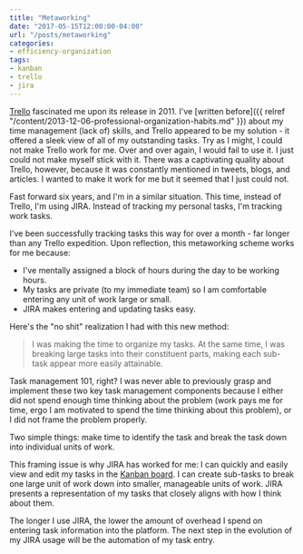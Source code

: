 ```yaml
---
title: "Metaworking"
date: "2017-05-15T12:00:00-04:00"
url: "/posts/metaworking"
categories:
- efficiency-organization
tags:
- kanban
- trello
- jira
---
```


[Trello][Trello] fascinated me upon its release in 2011. I've [written
before]({{ relref "/content/2013-12-06-professional-organization-habits.md" }}) about
my time management (lack of) skills, and Trello appeared to be my solution - it
offered a sleek view of all of my outstanding tasks. Try as I might, I could not
make Trello work for me. Over and over again, I would fail to use it. I just
could not make myself stick with it. There was a captivating quality about
Trello, however, because it was constantly mentioned in tweets, blogs, and
articles. I wanted to make it work for me but it seemed that I just could not.

Fast forward six years, and I'm in a similar situation. This time, instead of
Trello, I'm using JIRA. Instead of tracking my personal tasks, I'm tracking work
tasks. 

I've been successfully tracking tasks this way for over a month - far longer
than any Trello expedition. Upon reflection, this metaworking scheme works for
me because:

* I've mentally assigned a block of hours during the day to be working hours.
* My tasks are private (to my immediate team) so I am comfortable entering any
  unit of work large or small.
* JIRA makes entering and updating tasks easy.

Here's the "no shit" realization I had with this new method:

> I was making the time to organize my tasks. At the same time, I was breaking
> large tasks into their constituent parts, making each sub-task appear more
> easily attainable.


Task management 101, right? I was never able to previously grasp and implement
these two key task management components because I either did not spend enough
time thinking about the problem (work pays me for time, ergo I am motivated to
spend the time thinking about this problem), or I did not frame the problem
properly. 

Two simple things: make time to identify the task and break the task down into
individual units of work.

This framing issue is why JIRA has worked for me: I can quickly and
easily view and edit my tasks in the [Kanban board][Kanban]. I can create
sub-tasks to break one large unit of work down into smaller, manageable units of
work. JIRA presents a representation of my tasks that closely aligns with how I
think about them.

The longer I use JIRA, the lower the amount of overhead I spend on entering task information into the platform. The next step in the evolution of my JIRA usage will be the automation of my task entry.  

[Trello]: https://trello.com
[Kanban]: https://en.wikipedia.org/wiki/Kanban_board
